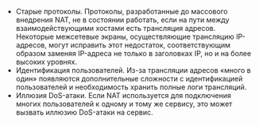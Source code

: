 - Старые протоколы. Протоколы, разработанные до массового внедрения NAT, не в состоянии работать, если на пути между взаимодействующими хостами есть трансляция адресов. Некоторые межсетевые экраны, осуществляющие трансляцию IP-адресов, могут исправить этот недостаток, соответствующим образом заменяя IP-адреса не только в заголовках IP, но и на более высоких уровнях.
- Идентификация пользователей. Из-за трансляции адресов «много в один» появляются дополнительные сложности с идентификацией пользователей и необходимость хранить полные логи трансляций.
- Иллюзия DoS-атаки. Если NAT используется для подключения многих пользователей к одному и тому же сервису, это может вызвать иллюзию DoS-атаки на сервис.
